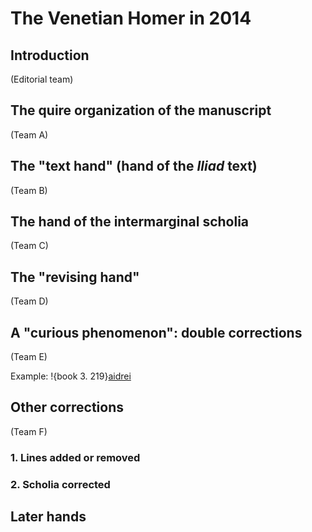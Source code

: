 # The Venetian Homer in 2014 #

## Introduction

(Editorial team)

## The quire organization of the manuscript ##

(Team A)

## The "text hand" (hand of the *Iliad* text) ##

(Team B)


## The hand of the intermarginal scholia ##


(Team C)


## The "revising hand" ##

(Team D)


## A "curious phenomenon":  double corrections ##


(Team E)



Example:  !{book 3. 219}[aidrei]


[aidrei]: urn:cite:hmt:vaimg.VA046RN-0047@0.7798,0.556,0.0861,0.0203


## Other corrections ##

(Team F)

### 1. Lines added or removed ###

### 2. Scholia corrected ###


## Later hands ##





